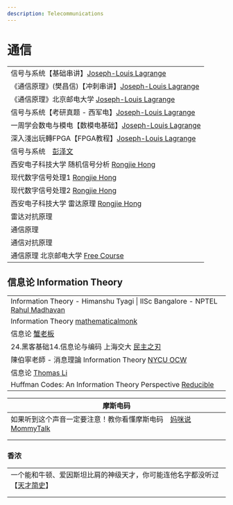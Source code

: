 ```yaml
---
description: Telecommunications
---
```


# 通信

|                                                                                                                      |
| -------------------------------------------------------------------------------------------------------------------- |
| 信号与系统【基础串讲】[Joseph-Louis Lagrange](https://www.youtube.com/playlist?list=PLHpfx416EzLPrudLmVi3kszKSXWjKZKRI)         |
| 《通信原理》(樊昌信)【冲刺串讲】[Joseph-Louis Lagrange](https://www.youtube.com/playlist?list=PLHpfx416EzLO-YRhM8Pnp6qEnl\_nNsgWs)  |
| 《通信原理》北京邮电大学 [Joseph-Louis Lagrange](https://www.youtube.com/playlist?list=PLHpfx416EzLMOVJid5Ljo1i2SFROPZw0u)       |
| 信号与系统【考研真题 - 西军电】[Joseph-Louis Lagrange](https://www.youtube.com/playlist?list=PLHpfx416EzLMwmqhxQfoYpnaWUrMSboFe)   |
| 一周学会数电与模电【数模电基础】[Joseph-Louis Lagrange](https://www.youtube.com/playlist?list=PLHpfx416EzLPfAKSwLoeDwW8MdmRW0eYI)    |
| 深入淺出玩轉FPGA【FPGA教程】[Joseph-Louis Lagrange](https://www.youtube.com/playlist?list=PLHpfx416EzLP\_wqxCTjozmtk5WFlShgCa) |
| 信号与系统　[彭泽文](https://www.youtube.com/channel/UCPXsS-ovxuhoThbm\_52xhjA/videos)                                        |
| 西安电子科技大学 随机信号分析 [Rongjie Hong](https://www.youtube.com/playlist?list=PL1j804wG80CDRkuWdMkMGMNos6PEIb9lk)             |
| 现代数字信号处理1 [Rongjie Hong](https://www.youtube.com/playlist?list=PL1j804wG80CC6gsbb\_9NBmRcFGeizjNr7)                  |
| 现代数字信号处理2 [Rongjie Hong](https://www.youtube.com/playlist?list=PL1j804wG80CDDQNAjXNfqp2-rHQ2\_PcE2)                  |
| 西安电子科技大学 雷达原理 [Rongjie Hong](https://www.youtube.com/playlist?list=PL1j804wG80CBpJ2zfBdPy0NpBsYsHymiT)               |
| 雷达对抗原理                                                                                                               |
| 通信原理                                                                                                                 |
| 通信对抗原理                                                                                                               |
| 通信原理 北京邮电大学 [Free Course](https://www.youtube.com/playlist?list=PLgvxkXbWub7jPRz17k8K3MFylYdl\_q7LG)                 |

## 信息论 Information Theory

|                                                                                                                                                           |
| --------------------------------------------------------------------------------------------------------------------------------------------------------- |
| Information Theory - Himanshu Tyagi \| IISc Bangalore - NPTEL [Rahul Madhavan](https://www.youtube.com/playlist?list=PLEAYkSg4uSQ1hSVlpgq9qMTuZlrfJ\_5p7) |
| Information Theory [mathematicalmonk](https://www.youtube.com/playlist?list=PLE125425EC837021F)                                                           |
| 信息论 [蟹老板](https://www.youtube.com/playlist?list=PLWDB4efc1BVY\_OzzdeYStpxd2hVe35mVC)                                                                      |
| 24.黑客基础14.信息论与编码 上海交大 [民主之刃](https://www.youtube.com/playlist?list=PLu30VEhCr7gTlLmphNC8pdJtr7yCv2GYP)                                                    |
| 陳伯寧老師 - 消息理論 Information Theory [NYCU OCW](https://www.youtube.com/playlist?list=PLj6E8qlqmkFsWS54o6gNWeDGXeI7c3eUd)                                      |
| 信息论 [Thomas Li](https://www.youtube.com/playlist?list=PLbOOyazJ30gKx1LL7vKVs1hbk9lTJxCJU)                                                                 |
| Huffman Codes: An Information Theory Perspective [Reducible](https://www.youtube.com/watch?v=B3y0RsVCyrw)                                                 |

| 摩斯电码                                                                               |
| ---------------------------------------------------------------------------------- |
| 如果听到这个声音一定要注意！教你看懂摩斯电码　[妈咪说MommyTalk](https://www.youtube.com/watch?v=TZxwZiUPsgg) |
|                                                                                    |
|                                                                                    |

### 香浓

|                                                                                     |
| ----------------------------------------------------------------------------------- |
| 一个能和牛顿、爱因斯坦比肩的神级天才，你可能连他名字都没听过【[天才简史](https://www.youtube.com/watch?v=sd7lTO7iBjw)】 |
|                                                                                     |
|                                                                                     |
